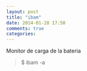 ```yaml
---
layout: post
title: "ibam"
date: 2014-01-28 17:50
comments: true
categories: 
---
```

Monitor de carga de la bateria

>$ ibam -a 

